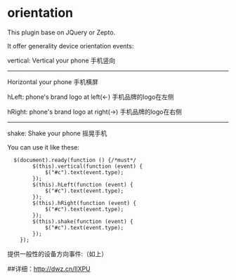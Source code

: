 orientation
=====

This plugin base on JQuery or Zepto.

It offer generality device orientation events: 

   vertical: Vertical your phone  手机竖向
   
   -------
   
   Horizontal your phone 手机横屏
   
   hLeft: phone's brand logo at left(←) 手机品牌的logo在左侧
   
   hRight: phone's brand logo at right(→) 手机品牌的logo在右侧
   
   -------

   shake: Shake your phone 摇晃手机

You can use it like these:

      $(document).ready(function () {/*must*/
            $(this).vertical(function (event) {
                $("#c").text(event.type);
            });
            $(this).hLeft(function (event) {
                $("#c").text(event.type);
            });
            $(this).hRight(function (event) {
                $("#c").text(event.type);
            });
            $(this).shake(function (event) {
                $("#c").text(event.type);
            });
        });
        
提供一般性的设备方向事件:（如上）

##详细：http://dwz.cn/IlXPU
     
